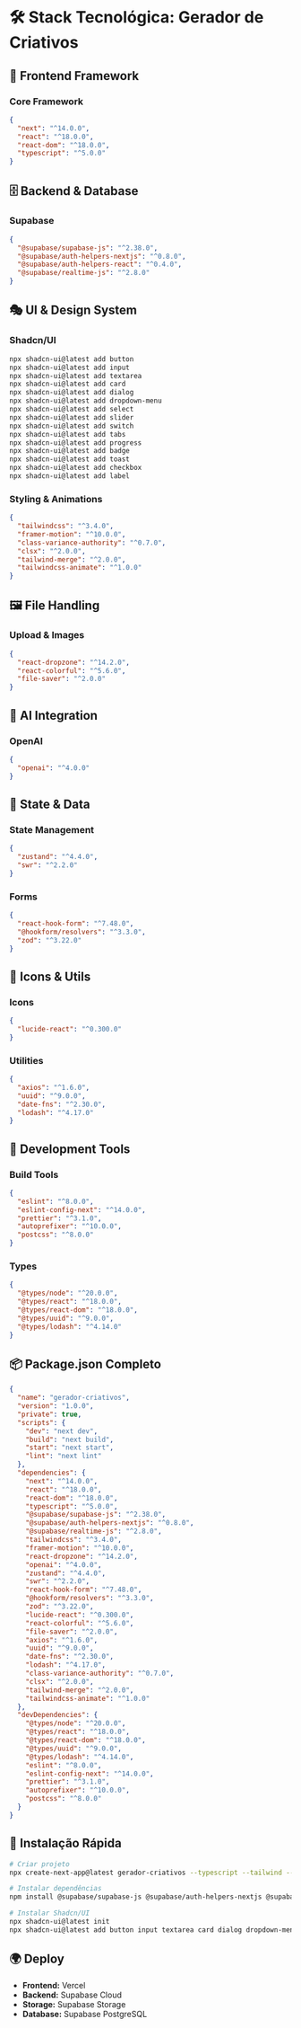 # 🛠️ Stack Tecnológica: Gerador de Criativos

## 🎨 **Frontend Framework**

### Core Framework
```json
{
  "next": "^14.0.0",
  "react": "^18.0.0",
  "react-dom": "^18.0.0",
  "typescript": "^5.0.0"
}
```

## 🗄️ **Backend & Database**

### Supabase
```json
{
  "@supabase/supabase-js": "^2.38.0",
  "@supabase/auth-helpers-nextjs": "^0.8.0",
  "@supabase/auth-helpers-react": "^0.4.0",
  "@supabase/realtime-js": "^2.8.0"
}
```

## 🎭 **UI & Design System**

### Shadcn/UI
```bash
npx shadcn-ui@latest add button
npx shadcn-ui@latest add input
npx shadcn-ui@latest add textarea
npx shadcn-ui@latest add card
npx shadcn-ui@latest add dialog
npx shadcn-ui@latest add dropdown-menu
npx shadcn-ui@latest add select
npx shadcn-ui@latest add slider
npx shadcn-ui@latest add switch
npx shadcn-ui@latest add tabs
npx shadcn-ui@latest add progress
npx shadcn-ui@latest add badge
npx shadcn-ui@latest add toast
npx shadcn-ui@latest add checkbox
npx shadcn-ui@latest add label
```

### Styling & Animations
```json
{
  "tailwindcss": "^3.4.0",
  "framer-motion": "^10.0.0",
  "class-variance-authority": "^0.7.0",
  "clsx": "^2.0.0",
  "tailwind-merge": "^2.0.0",
  "tailwindcss-animate": "^1.0.0"
}
```

## 🖼️ **File Handling**

### Upload & Images
```json
{
  "react-dropzone": "^14.2.0",
  "react-colorful": "^5.6.0",
  "file-saver": "^2.0.0"
}
```

## 🤖 **AI Integration**

### OpenAI
```json
{
  "openai": "^4.0.0"
}
```

## 🔄 **State & Data**

### State Management
```json
{
  "zustand": "^4.4.0",
  "swr": "^2.2.0"
}
```

### Forms
```json
{
  "react-hook-form": "^7.48.0",
  "@hookform/resolvers": "^3.3.0",
  "zod": "^3.22.0"
}
```

## 📱 **Icons & Utils**

### Icons
```json
{
  "lucide-react": "^0.300.0"
}
```

### Utilities
```json
{
  "axios": "^1.6.0",
  "uuid": "^9.0.0",
  "date-fns": "^2.30.0",
  "lodash": "^4.17.0"
}
```

## 🔧 **Development Tools**

### Build Tools
```json
{
  "eslint": "^8.0.0",
  "eslint-config-next": "^14.0.0",
  "prettier": "^3.1.0",
  "autoprefixer": "^10.0.0",
  "postcss": "^8.0.0"
}
```

### Types
```json
{
  "@types/node": "^20.0.0",
  "@types/react": "^18.0.0",
  "@types/react-dom": "^18.0.0",
  "@types/uuid": "^9.0.0",
  "@types/lodash": "^4.14.0"
}
```

## 📦 **Package.json Completo**

```json
{
  "name": "gerador-criativos",
  "version": "1.0.0",
  "private": true,
  "scripts": {
    "dev": "next dev",
    "build": "next build",
    "start": "next start",
    "lint": "next lint"
  },
  "dependencies": {
    "next": "^14.0.0",
    "react": "^18.0.0",
    "react-dom": "^18.0.0",
    "typescript": "^5.0.0",
    "@supabase/supabase-js": "^2.38.0",
    "@supabase/auth-helpers-nextjs": "^0.8.0",
    "@supabase/realtime-js": "^2.8.0",
    "tailwindcss": "^3.4.0",
    "framer-motion": "^10.0.0",
    "react-dropzone": "^14.2.0",
    "openai": "^4.0.0",
    "zustand": "^4.4.0",
    "swr": "^2.2.0",
    "react-hook-form": "^7.48.0",
    "@hookform/resolvers": "^3.3.0",
    "zod": "^3.22.0",
    "lucide-react": "^0.300.0",
    "react-colorful": "^5.6.0",
    "file-saver": "^2.0.0",
    "axios": "^1.6.0",
    "uuid": "^9.0.0",
    "date-fns": "^2.30.0",
    "lodash": "^4.17.0",
    "class-variance-authority": "^0.7.0",
    "clsx": "^2.0.0",
    "tailwind-merge": "^2.0.0",
    "tailwindcss-animate": "^1.0.0"
  },
  "devDependencies": {
    "@types/node": "^20.0.0",
    "@types/react": "^18.0.0",
    "@types/react-dom": "^18.0.0",
    "@types/uuid": "^9.0.0",
    "@types/lodash": "^4.14.0",
    "eslint": "^8.0.0",
    "eslint-config-next": "^14.0.0",
    "prettier": "^3.1.0",
    "autoprefixer": "^10.0.0",
    "postcss": "^8.0.0"
  }
}
```

## 🚀 **Instalação Rápida**

```bash
# Criar projeto
npx create-next-app@latest gerador-criativos --typescript --tailwind --eslint --app

# Instalar dependências
npm install @supabase/supabase-js @supabase/auth-helpers-nextjs @supabase/realtime-js framer-motion react-dropzone openai zustand swr react-hook-form @hookform/resolvers zod lucide-react react-colorful file-saver axios uuid date-fns lodash class-variance-authority clsx tailwind-merge tailwindcss-animate

# Instalar Shadcn/UI
npx shadcn-ui@latest init
npx shadcn-ui@latest add button input textarea card dialog dropdown-menu select slider switch tabs progress badge toast checkbox label
```

## 🌍 **Deploy**

- **Frontend:** Vercel
- **Backend:** Supabase Cloud
- **Storage:** Supabase Storage
- **Database:** Supabase PostgreSQL
